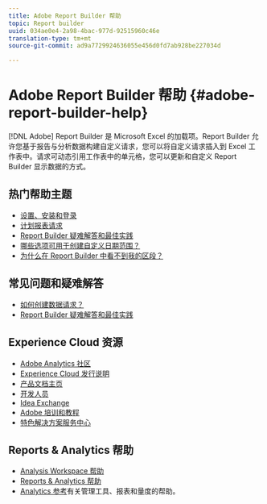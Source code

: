```yaml
---
title: Adobe Report Builder 帮助
topic: Report builder
uuid: 034ae0e4-2a98-4bac-977d-92515960c46e
translation-type: tm+mt
source-git-commit: ad9a7729924636055e456d0fd7ab928be227034d

---
```



# Adobe Report Builder 帮助 {#adobe-report-builder-help}

[!DNL Adobe] Report Builder 是 Microsoft Excel 的加载项。Report Builder 允许您基于报告与分析数据构建自定义请求，您可以将自定义请求插入到 Excel 工作表中。请求可动态引用工作表中的单元格，您可以更新和自定义 Report Builder 显示数据的方式。

<!-- >>[!IMPORTANT]
>
>Update your installation of Report Builder to the latest version. This update is a pre-requisite for running the Analytics user ID migration to the Admin Console, beginning in April 2018.
>
>See [Analytics User Migration to the Admin Console](https://docs.adobe.com/content/help/en/analytics/admin/user-product-management/user-management/migrate-users/c-migration-tool.html) for migration information.

>[!IMPORTANT]
>
>Due to the end of support for TLS 1.0, we recommended that Adobe Report Builder (ARB) users download ARB v5.6.21 prior to September 13, 2018. After that date, prior versions of ARB will not be supported. -->

<!-- Tutorial goes here -->

## 热门帮助主题

* [设置、安装和登录](setup/login.md)
* [计划报表请求](schedule-report-requests.md)
* [Report Builder 疑难解答和最佳实践](troubleshoot.md)
* [哪些选项可用于创建自定义日期范围？](data-requests/configuring-report-dates/c-customized-date-expressions/t-customized-date-expressions.md)
* [为什么在 Report Builder 中看不到我的区段？](data-requests/segmentation.md)

## 常见问题和疑难解答

* [如何创建数据请求？](data-requests/t-create-a-data-request.md)
* [Report Builder 疑难解答和最佳实践](troubleshoot.md)

## Experience Cloud 资源

* [Adobe Analytics 社区](https://helpx.adobe.com/cn/marketing-cloud/analytics.html)
* [Experience Cloud 发行说明](https://docs.adobe.com/content/help/zh-Hans/release-notes/experience-cloud/current.html)
* [产品文档主页](https://docs.adobe.com/content/help/zh-Hans/experience-cloud/user-guides/home.html)
* [开发人员](https://www.adobe.io/apis/experiencecloud.html)
* [Idea Exchange](https://ideas.omniture.com/t5/Adobe-Idea-Exchange-for-Omniture/idb-p/IdeaExchange3)
* [Adobe 培训和教程](https://helpx.adobe.com/cn/learning.html?promoid=KAUDK)
* [特色解决方案服务中心](https://www.omniture.com/en/products/online_business_optimization)

<!--Meike Russ Replace the omniture links above?-->

## Reports &amp; Analytics 帮助

* [Analysis Workspace 帮助](https://docs.adobe.com/content/help/en/analytics/analyze/analysis-workspace/home.html)
* [Reports &amp; Analytics 帮助](https://docs.adobe.com/content/help/zh-Hans/analytics/analyze/reports-analytics/getting-started.html)
* [Analytics 参考](https://docs.adobe.com/content/help/zh-Hans/analytics/landing/home.html)有关管理工具、报表和量度的帮助。
